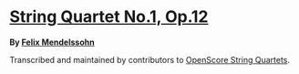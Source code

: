 # [String Quartet No.1, Op.12][set]

__By [Felix Mendelssohn][composer]__

[set]: https://musescore.com/openscore-string-quartets/sets/5108546
[composer]: https://musescore.com/openscore-string-quartets/sets?order=title&text=Mendelssohn,+Felix

Transcribed and maintained by contributors to [OpenScore String Quartets].

[OpenScore String Quartets]: https://musescore.com/openscore-string-quartets
